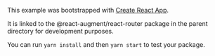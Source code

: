 This example was bootstrapped with [Create React App](https://github.com/facebook/create-react-app).

It is linked to the @react-augment/react-router package in the parent directory for development purposes.

You can run `yarn install` and then `yarn start` to test your package.
